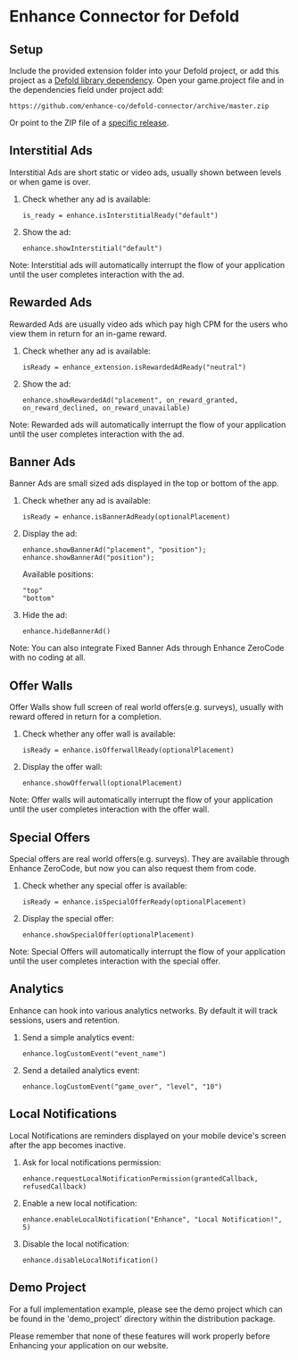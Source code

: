 # Enhance Connector for Defold

Setup
-----

Include the provided extension folder into your Defold project, or add this project as a [Defold library dependency](http://www.defold.com/manuals/libraries/). Open your game.project file and in the dependencies field under project add:

    https://github.com/enhance-co/defold-connector/archive/master.zip

Or point to the ZIP file of a [specific release](https://github.com/enhance-co/defold-connector/releases).

Interstitial Ads
----------------

Interstitial Ads are short static or video ads, usually shown between levels or when game is over.

1) Check whether any ad is available:

       is_ready = enhance.isInterstitialReady("default")

2) Show the ad:
    
       enhance.showInterstitial("default")

Note:
Interstitial ads will automatically interrupt the flow of your application until the user completes interaction with the ad.


Rewarded Ads
------------

Rewarded Ads are usually video ads which pay high CPM for the users who view them in return for an in-game reward.

1) Check whether any ad is available:

       isReady = enhance_extension.isRewardedAdReady("neutral")

2) Show the ad:

       enhance.showRewardedAd("placement", on_reward_granted, on_reward_declined, on_reward_unavailable)

Note:
Rewarded ads will automatically interrupt the flow of your application until the user completes interaction with the ad.


Banner Ads
----------

Banner Ads are small sized ads displayed in the top or bottom of the app.

1) Check whether any ad is available:

       isReady = enhance.isBannerAdReady(optionalPlacement)

2) Display the ad:

       enhance.showBannerAd("placement", "position");
       enhance.showBannerAd("position");

    Available positions:

       "top"
       "bottom"

3) Hide the ad:

       enhance.hideBannerAd()

Note:
You can also integrate Fixed Banner Ads through Enhance ZeroCode with no coding at all.


Offer Walls
-----------

Offer Walls show full screen of real world offers(e.g. surveys), usually with reward offered in return for a completion.

1) Check whether any offer wall is available:

       isReady = enhance.isOfferwallReady(optionalPlacement)

2) Display the offer wall:

       enhance.showOfferwall(optionalPlacement)

Note:
Offer walls will automatically interrupt the flow of your application until the user completes interaction with the offer wall.


Special Offers
--------------

Special offers are real world offers(e.g. surveys). They are available through Enhance ZeroCode, but now you can also request them from code.

1) Check whether any special offer is available:

       isReady = enhance.isSpecialOfferReady(optionalPlacement)

2) Display the special offer:

       enhance.showSpecialOffer(optionalPlacement)

Note:
Special Offers will automatically interrupt the flow of your application until the user completes interaction with the special offer.

Analytics
---------

Enhance can hook into various analytics networks. By default it will track sessions, users and retention.

1) Send a simple analytics event:

       enhance.logCustomEvent("event_name")

2) Send a detailed analytics event:

       enhance.logCustomEvent("game_over", "level", "10")


Local Notifications
-------------------

Local Notifications are reminders displayed on your mobile device's screen after the app becomes inactive.

1) Ask for local notifications permission:

       enhance.requestLocalNotificationPermission(grantedCallback, refusedCallback)

2) Enable a new local notification:

       enhance.enableLocalNotification("Enhance", "Local Notification!", 5)

3) Disable the local notification:

       enhance.disableLocalNotification()


Demo Project
--------------

For a full implementation example, please see the demo project which can be found in the 'demo_project' directory within the distribution package.

Please remember that none of these features will work properly before Enhancing your application on our website.
